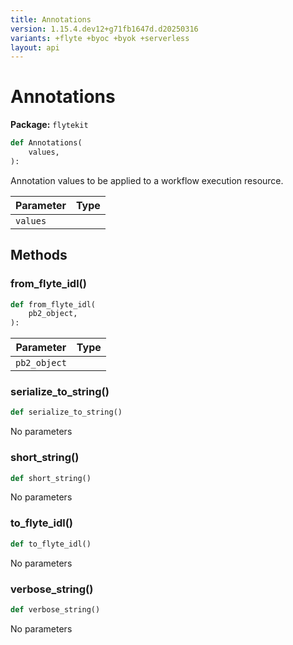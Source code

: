 ```yaml
---
title: Annotations
version: 1.15.4.dev12+g71fb1647d.d20250316
variants: +flyte +byoc +byok +serverless
layout: api
---
```


# Annotations

**Package:** `flytekit`

```python
def Annotations(
    values,
):
```
Annotation values to be applied to a workflow execution resource.



| Parameter | Type |
|-|-|
| `values` |  |
## Methods

### from_flyte_idl()

```python
def from_flyte_idl(
    pb2_object,
):
```
| Parameter | Type |
|-|-|
| `pb2_object` |  |
### serialize_to_string()

```python
def serialize_to_string()
```
No parameters
### short_string()

```python
def short_string()
```
No parameters
### to_flyte_idl()

```python
def to_flyte_idl()
```
No parameters
### verbose_string()

```python
def verbose_string()
```
No parameters
